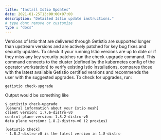 ```yaml
---
title: "Install Istio Updates"
date: 2021-01-25T13:00:00+07:00
description: "Detailed Istio update instructions."
# type dont remove or customize
type : "docs"
---
```


Versions of Istio that are delivered through GetIstio are supported longer than upstream versions and are actively patched for key bug fixes and security updates. To check if your running Istio versions are up to date or if they miss any key security patches run the check-upgrade command. This command connects to the cluster (defined by the kubernetes config of the operator workstation) to verify existing Istio installations, compares those with the latest available GetIstio certified versions and recommends the user with the suggested upgrades. To check for upgrades, run:

```
getistio check-upgrade
```

Output would be something like

```
$ getistio check-upgrade
[General information about your Istio mesh]
client version: 1.7.6-distro-v0
control plane version: 1.8.2-distro-v0
data plane version: 1.8.2-distro-v0 (2 proxies)

[GetIstio Check]
- 1.8.2-distro-v0 is the latest version in 1.8-distro
```